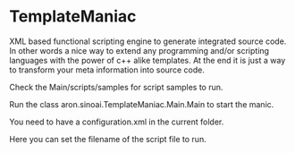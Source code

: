 TemplateManiac
==============
XML based functional scripting engine to generate integrated source code.
In other words a nice way to extend any programming and/or scripting languages with the power of c++ alike templates.
At the end it is just a way to transform your meta information into source code.

Check the Main/scripts/samples for script samples to run.

Run the class aron.sinoai.TemplateManiac.Main.Main to start the manic.

You need to have a configuration.xml in the current folder.

Here you can set the filename of the script file to run.
